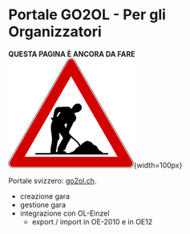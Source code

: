 # Portale GO2OL - Per gli Organizzatori

**QUESTA PAGINA È ANCORA DA FARE**  
![Lavori in corso](../../../img/lavori_in_corso.png){width=100px}


Portale svizzero: [go2ol.ch](https://go2ol.ch/it).

- creazione gara
- gestione gara
- integrazione con OL-Einzel
    - export / import in OE-2010 e in OE12